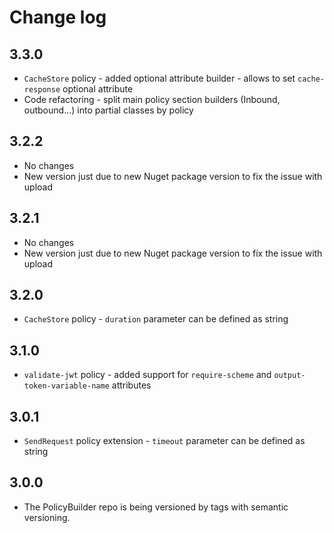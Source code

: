 # Change log

## 3.3.0

- `CacheStore` policy - added optional attribute builder - allows to set `cache-response` optional attribute
- Code refactoring - split main policy section builders (Inbound, outbound...) into partial classes by policy

## 3.2.2

- No changes
- New version just due to new Nuget package version to fix the issue with upload

## 3.2.1

- No changes
- New version just due to new Nuget package version to fix the issue with upload 

## 3.2.0

- `CacheStore` policy - `duration` parameter can be defined as string

## 3.1.0

- `validate-jwt` policy - added support for `require-scheme` and `output-token-variable-name` attributes


## 3.0.1

- `SendRequest` policy extension - `timeout` parameter can be defined as string

## 3.0.0

- The PolicyBuilder repo is being versioned by tags with semantic versioning.
